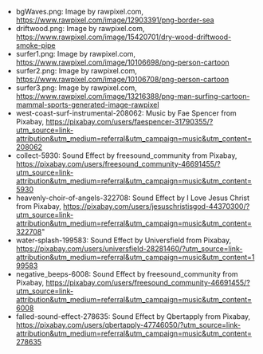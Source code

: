 - bgWaves.png: Image by rawpixel.com, https://www.rawpixel.com/image/12903391/png-border-sea
- driftwood.png: Image by rawpixel.com, https://www.rawpixel.com/image/15420701/dry-wood-driftwood-smoke-pipe
- surfer1.png: Image by rawpixel.com, https://www.rawpixel.com/image/10106698/png-person-cartoon
- surfer2.png: Image by rawpixel.com, https://www.rawpixel.com/image/10106708/png-person-cartoon
- surfer3.png: Image by rawpixel.com, https://www.rawpixel.com/image/13216388/png-man-surfing-cartoon-mammal-sports-generated-image-rawpixel
- west-coast-surf-instrumental-208062: Music by Fae Spencer from Pixabay, https://pixabay.com/users/faespencer-31790355/?utm_source=link-attribution&utm_medium=referral&utm_campaign=music&utm_content=208062
- collect-5930: Sound Effect by freesound_community from Pixabay, https://pixabay.com/users/freesound_community-46691455/?utm_source=link-attribution&utm_medium=referral&utm_campaign=music&utm_content=5930
- heavenly-choir-of-angels-322708: Sound Effect by I Love Jesus Christ from Pixabay, https://pixabay.com/users/jesuschristisgod-44370300/?utm_source=link-attribution&utm_medium=referral&utm_campaign=music&utm_content=322708"
- water-splash-199583: Sound Effect by Universfield from Pixabay, https://pixabay.com/users/universfield-28281460/?utm_source=link-attribution&utm_medium=referral&utm_campaign=music&utm_content=199583
- negative_beeps-6008: Sound Effect by freesound_community from Pixabay, https://pixabay.com/users/freesound_community-46691455/?utm_source=link-attribution&utm_medium=referral&utm_campaign=music&utm_content=6008
- falled-sound-effect-278635: Sound Effect by Qbertapply from Pixabay, https://pixabay.com/users/qbertapply-47746050/?utm_source=link-attribution&utm_medium=referral&utm_campaign=music&utm_content=278635